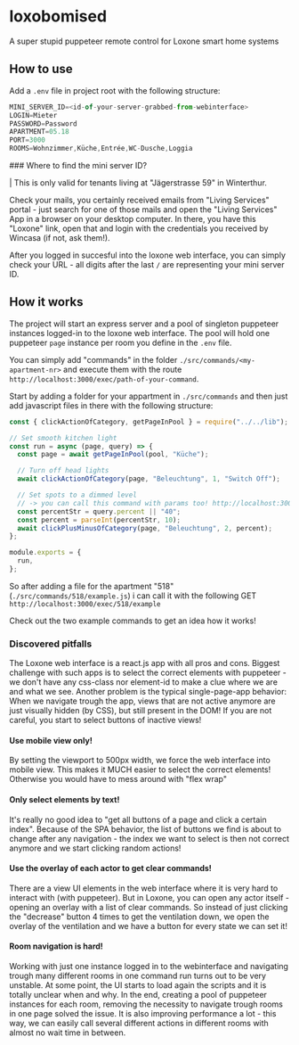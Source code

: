 # loxobomised

A super stupid puppeteer remote control for Loxone smart home systems

## How to use

Add a `.env` file in project root with the following structure:

```javascript
MINI_SERVER_ID=<id-of-your-server-grabbed-from-webinterface>
LOGIN=Mieter
PASSWORD=Password
APARTMENT=05.18
PORT=3000
ROOMS=Wohnzimmer,Küche,Entrée,WC-Dusche,Loggia
```

### Where to find the mini server ID?

| This is only valid for tenants living at "Jägerstrasse 59" in Winterthur.

Check your mails, you certainly received emails from "Living Services" portal - just search for one of those mails and open the "Living Services" App in a browser on your desktop computer. In there, you have this "Loxone" link, open that and login with the credentials you received by Wincasa (if not, ask them!).

After you logged in succesful into the loxone web interface, you can simply check your URL - all digits after the last `/` are representing your mini server ID.

## How it works

The project will start an express server and a pool of singleton puppeteer instances logged-in to the loxone web interface.
The pool will hold one puppeteer `page` instance per room you define in the `.env` file.

You can simply add "commands" in the folder `./src/commands/<my-apartment-nr>` and execute them with the route `http://localhost:3000/exec/path-of-your-command`.

Start by adding a folder for your appartment in `./src/commands` and then just add javascript files in there with the following structure:

```javascript
const { clickActionOfCategory, getPageInPool } = require("../../lib");

// Set smooth kitchen light
const run = async (page, query) => {
  const page = await getPageInPool(pool, "Küche");

  // Turn off head lights
  await clickActionOfCategory(page, "Beleuchtung", 1, "Switch Off");

  // Set spots to a dimmed level
  // -> you can call this command with params too! http://localhost:3000/exec/518/example?percent=60
  const percentStr = query.percent || "40";
  const percent = parseInt(percentStr, 10);
  await clickPlusMinusOfCategory(page, "Beleuchtung", 2, percent);
};

module.exports = {
  run,
};
```

So after adding a file for the apartment "518" (`./src/commands/518/example.js`) i can call it with the following GET `http://localhost:3000/exec/518/example`

Check out the two example commands to get an idea how it works!

### Discovered pitfalls

The Loxone web interface is a react.js app with all pros and cons. Biggest challenge with such apps is to select the correct elements with puppeteer - we don't have any css-class nor element-id to make a clue where we are and what we see. Another problem is the typical single-page-app behavior: When we navigate trough the app, views that are not active anymore are just visually hidden (by CSS), but still present in the DOM! If you are not careful, you start to select buttons of inactive views!

#### Use mobile view only!

By setting the viewport to 500px width, we force the web interface into mobile view. This makes it MUCH easier to select the correct elements! Otherwise you would have to mess around with "flex wrap"

#### Only select elements by text!

It's really no good idea to "get all buttons of a page and click a certain index". Because of the SPA behavior, the list of buttons we find is about to change after any navigation - the index we want to select is then not correct anymore and we start clicking random actions!

#### Use the overlay of each actor to get clear commands!

There are a view UI elements in the web interface where it is very hard to interact with (with puppeteer). But in Loxone, you can open any actor itself - opening an overlay with a list of clear commands. So instead of just clicking the "decrease" button 4 times to get the ventilation down, we open the overlay of the ventilation and we have a button for every state we can set it!

#### Room navigation is hard!

Working with just one instance logged in to the webinterface and navigating trough many different rooms in one command run turns out to be very unstable. At some point, the UI starts to load again the scripts and it is totally unclear when and why. In the end, creating a pool of puppeteer instances for each room, removing the necessity to navigate trough rooms in one page solved the issue. It is also improving performance a lot - this way, we can easily call several different actions in different rooms with almost no wait time in between.
